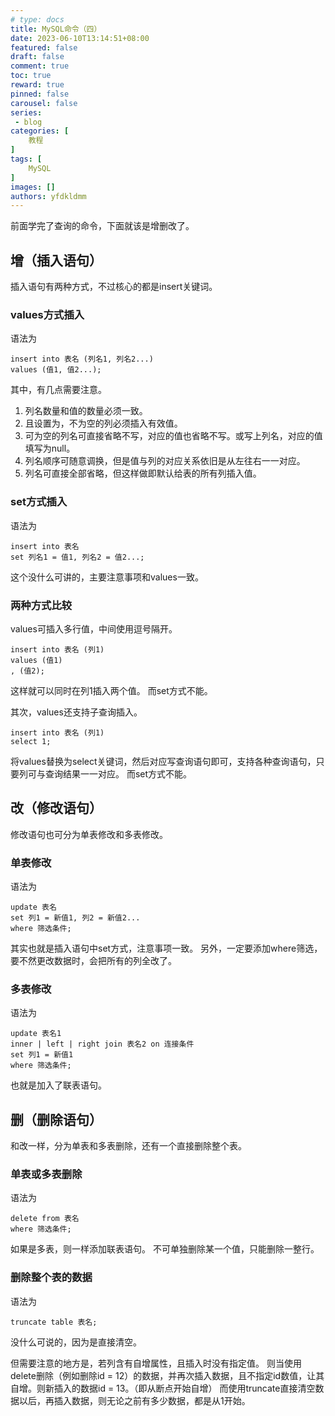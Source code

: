 ```yaml
---
# type: docs 
title: MySQL命令（四）
date: 2023-06-10T13:14:51+08:00
featured: false
draft: false
comment: true
toc: true
reward: true
pinned: false
carousel: false
series:
 - blog
categories: [
    教程
]
tags: [
    MySQL
]
images: []
authors: yfdkldmm
---
```


前面学完了查询的命令，下面就该是增删改了。

<!--more-->

## 增（插入语句）

插入语句有两种方式，不过核心的都是insert关键词。

### values方式插入

语法为

```mysql
insert into 表名 (列名1, 列名2...)
values (值1, 值2...);
```

其中，有几点需要注意。

1. 列名数量和值的数量必须一致。
2. 且设置为，不为空的列必须插入有效值。
3. 可为空的列名可直接省略不写，对应的值也省略不写。或写上列名，对应的值填写为null。
4. 列名顺序可随意调换，但是值与列的对应关系依旧是从左往右一一对应。
5. 列名可直接全部省略，但这样做即默认给表的所有列插入值。

### set方式插入

语法为

```mysql
insert into 表名
set 列名1 = 值1, 列名2 = 值2...;
```

这个没什么可讲的，主要注意事项和values一致。

### 两种方式比较

values可插入多行值，中间使用逗号隔开。

```mysql
insert into 表名 (列1)
values (值1)
, (值2);
```

这样就可以同时在列1插入两个值。
而set方式不能。

其次，values还支持子查询插入。

```mysql
insert into 表名 (列1)
select 1;
```

将values替换为select关键词，然后对应写查询语句即可，支持各种查询语句，只要列可与查询结果一一对应。
而set方式不能。

## 改（修改语句）

修改语句也可分为单表修改和多表修改。

### 单表修改

语法为

```mysql
update 表名
set 列1 = 新值1, 列2 = 新值2...
where 筛选条件;
```

其实也就是插入语句中set方式，注意事项一致。
另外，一定要添加where筛选，要不然更改数据时，会把所有的列全改了。

### 多表修改

语法为

```mysql
update 表名1
inner | left | right join 表名2 on 连接条件
set 列1 = 新值1
where 筛选条件;
```

也就是加入了联表语句。

## 删（删除语句）

和改一样，分为单表和多表删除，还有一个直接删除整个表。

### 单表或多表删除

语法为

```mysql
delete from 表名
where 筛选条件;
```

如果是多表，则一样添加联表语句。
不可单独删除某一个值，只能删除一整行。

### 删除整个表的数据

语法为

```mysql
truncate table 表名;
```

没什么可说的，因为是直接清空。

但需要注意的地方是，若列含有自增属性，且插入时没有指定值。
则当使用delete删除（例如删除id = 12）的数据，并再次插入数据，且不指定id数值，让其自增。则新插入的数据id = 13。（即从断点开始自增）
而使用truncate直接清空数据以后，再插入数据，则无论之前有多少数据，都是从1开始。
